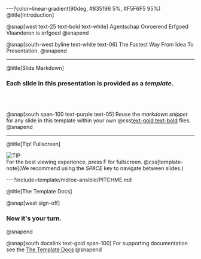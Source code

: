 ---?color=linear-gradient(90deg, #835196 5%, #F5F6F5 95%)
@title[Introduction]

<!--
Tip! Get started with this template as follows:
Step 1. Delete the contents of this PITCHME.md file.
Step 2. Start adding your own custom slide content.
Step 3. Copy slide markdown snippets from template/md directory as needed.
-->

@snap[west text-25 text-bold text-white]
Agentschap Onroerend Erfgoed<br>Vlaanderen is erfgoed
@snapend

@snap[south-west byline text-white text-06]
The Fastest Way From Idea To Presentation.
@snapend

---
@title[Slide Markdown]

### Each slide in this presentation is provided as a *template*.

<br><br>

@snap[south span-100 text-purple text-05]
Reuse the *markdown snippet* for any slide in this template within your own @css[text-gold text-bold](PITCHME.md) files.
@snapend

---
@title[Tip! Fullscreen]

![TIP](template/img/tip.png)
<br>
For the best viewing experience, press F for fullscreen.
@css[template-note](We recommend using the *SPACE* key to navigate between slides.)

---?include=template/md/oe-ansible/PITCHME.md

@title[The Template Docs]

@snap[west sign-off]
### Now it's your turn.
@snapend

@snap[south docslink text-gold span-100]
For supporting documentation see the [The Template Docs](https://gitpitch.com/docs/the-template)
@snapend
